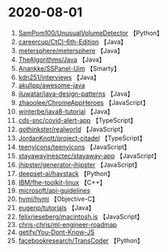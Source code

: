 # 2020-08-01

1. [SamPom100/UnusualVolumeDetector](https://github.com/SamPom100/UnusualVolumeDetector) 【Python】
2. [careercup/CtCI-6th-Edition](https://github.com/careercup/CtCI-6th-Edition) 【Java】
3. [metersphere/metersphere](https://github.com/metersphere/metersphere) 【Java】
4. [TheAlgorithms/Java](https://github.com/TheAlgorithms/Java) 【Java】
5. [Anankke/SSPanel-Uim](https://github.com/Anankke/SSPanel-Uim) 【Smarty】
6. [kdn251/interviews](https://github.com/kdn251/interviews) 【Java】
7. [akullpp/awesome-java](https://github.com/akullpp/awesome-java) 
8. [iluwatar/java-design-patterns](https://github.com/iluwatar/java-design-patterns) 【Java】
9. [zhaoolee/ChromeAppHeroes](https://github.com/zhaoolee/ChromeAppHeroes) 【JavaScript】
10. [winterbe/java8-tutorial](https://github.com/winterbe/java8-tutorial) 【Java】
11. [cds-snc/covid-alert-app](https://github.com/cds-snc/covid-alert-app) 【TypeScript】
12. [gothinkster/realworld](https://github.com/gothinkster/realworld) 【JavaScript】
13. [JordanKnott/project-citadel](https://github.com/JordanKnott/project-citadel) 【TypeScript】
14. [teenyicons/teenyicons](https://github.com/teenyicons/teenyicons) 【JavaScript】
15. [stayawayinesctec/stayaway-app](https://github.com/stayawayinesctec/stayaway-app) 【JavaScript】
16. [jhipster/generator-jhipster](https://github.com/jhipster/generator-jhipster) 【JavaScript】
17. [deepset-ai/haystack](https://github.com/deepset-ai/haystack) 【Python】
18. [IBM/fhe-toolkit-linux](https://github.com/IBM/fhe-toolkit-linux) 【C++】
19. [microsoft/api-guidelines](https://github.com/microsoft/api-guidelines) 
20. [hvmi/hvmi](https://github.com/hvmi/hvmi) 【Objective-C】
21. [eugenp/tutorials](https://github.com/eugenp/tutorials) 【Java】
22. [felixrieseberg/macintosh.js](https://github.com/felixrieseberg/macintosh.js) 【JavaScript】
23. [chris-chris/ml-engineer-roadmap](https://github.com/chris-chris/ml-engineer-roadmap) 
24. [getify/You-Dont-Know-JS](https://github.com/getify/You-Dont-Know-JS) 
25. [facebookresearch/TransCoder](https://github.com/facebookresearch/TransCoder) 【Python】
